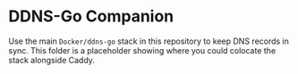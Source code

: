 # DDNS-Go Companion

Use the main `Docker/ddns-go` stack in this repository to keep DNS records in sync. This folder is a placeholder showing where you could colocate the stack alongside Caddy.
